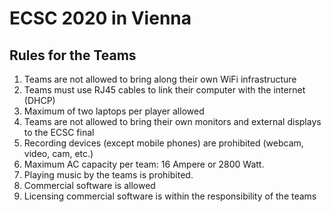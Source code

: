 # ECSC 2020 in Vienna
## Rules for the Teams
1. Teams are not allowed to bring along their own WiFi infrastructure
2. Teams must use RJ45 cables to link their computer with the internet (DHCP)
3. Maximum of two laptops per player allowed
4. Teams are not allowed to bring their own monitors and external displays to the ECSC final
5. Recording devices (except mobile phones) are prohibited (webcam, video, cam, etc.)
6. Maximum AC capacity per team: 16 Ampere or 2800 Watt. 
7. Playing music by the teams is prohibited. 
8. Commercial software is allowed
9. Licensing commercial software is within the responsibility of the teams

